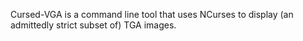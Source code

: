 Cursed-VGA is a command line tool that uses NCurses to display (an admittedly strict subset of) TGA images.
